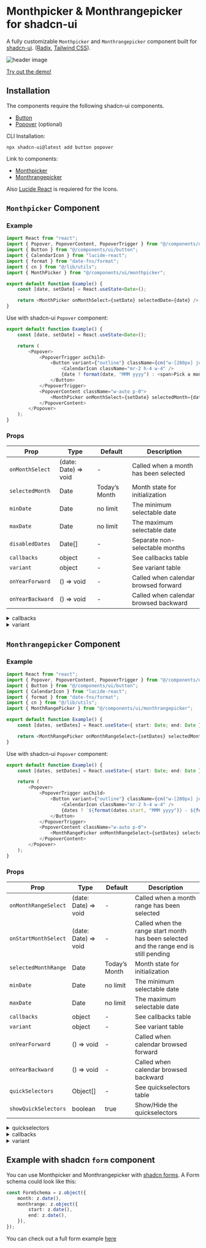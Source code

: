 # Monthpicker & Monthrangepicker for shadcn-ui

A fully customizable `Monthpicker` and `Monthrangepicker` component built for [shadcn-ui](https://ui.shadcn.com/).
([Radix](https://www.radix-ui.com/), [Tailwind CSS](https://tailwindcss.com/)).

![header image](https://preview.redd.it/fully-customizable-month-picker-month-range-picker-v0-mxkkb99531ld1.jpg?width=2560&format=pjpg&auto=webp&s=7265043badad889440bf4daadabd560565af4de8)

[Try out the demo!](https://greenk-demos.vercel.app/monthpickers)

## Installation

The components require the following shadcn-ui components.

-   [Button](https://ui.shadcn.com/docs/components/button)
-   [Popover](https://ui.shadcn.com/docs/components/popover) (optional)

CLI Installation:

```
npx shadcn-ui@latest add button popover
```

Link to components:

-   [Monthpicker](https://github.com/gr3enk/shadcn-ui-monthpicker/blob/main/src/components/ui/monthpicker.tsx)
-   [Monthrangepicker](https://github.com/gr3enk/shadcn-ui-monthpicker/blob/main/src/components/ui/monthrangepicker.tsx)

Also [Lucide React](https://lucide.dev/guide/packages/lucide-react) is requiered for the Icons.

## `Monthpicker` Component

### Example

```typescript
import React from "react";
import { Popover, PopoverContent, PopoverTrigger } from "@/components/ui/popover";
import { Button } from "@/components/ui/button";
import { CalendarIcon } from "lucide-react";
import { format } from "date-fns/format";
import { cn } from "@/lib/utils";
import { MonthPicker } from "@/components/ui/monthpicker";

export default function Example() {
    const [date, setDate] = React.useState<Date>();

    return <MonthPicker onMonthSelect={setDate} selectedDate={date} />;
}
```

Use with shadcn-ui `Popover` component:

```typescript
export default function Example() {
    const [date, setDate] = React.useState<Date>();

    return (
        <Popover>
            <PopoverTrigger asChild>
                <Button variant={"outline"} className={cn("w-[280px] justify-start text-left font-normal", !date && "text-muted-foreground")}>
                    <CalendarIcon className="mr-2 h-4 w-4" />
                    {date ? format(date, "MMM yyyy") : <span>Pick a month</span>}
                </Button>
            </PopoverTrigger>
            <PopoverContent className="w-auto p-0">
                <MonthPicker onMonthSelect={setDate} selectedMonth={date} />
            </PopoverContent>
        </Popover>
    );
}
```

### Props

| Prop             | Type                 | Default       | Description                           |
| ---------------- | -------------------- | ------------- | ------------------------------------- |
| `onMonthSelect`  | (date: Date) => void | -             | Called when a month has been selected |
| `selectedMonth`  | Date                 | Today’s Month | Month state for initialization        |
| `minDate`        | Date                 | no limit      | The minimum selectable date           |
| `maxDate`        | Date                 | no limit      | The maximum selectable date           |
| `disabledDates`  | Date[]               | -             | Separate non-selectable months        |
| `callbacks`      | object               | -             | See callbacks table                   |
| `variant`        | object               | -             | See variant table                     |
| `onYearForward`  | () => void           | -             | Called when calendar browsed forward  |
| `onYearBackward` | () => void           | -             | Called when calendar browsed backward |

<details>
  <summary>callbacks</summary>
| Prop         | Type                     | Description                       |
| ------------ | ------------------------ | --------------------------------- |
| `yearLabel`  | (year: number) => string | Used for styling the Year Label   |
| `monthLabel` | (month: Month)           | Used for styling the Month Labels |

```typescript
type Month = { number: number; name: string };
```

</details>
<details>
  <summary>variant</summary>

| Prop       | Type                                             | Description                                                                             |
| ---------- | ------------------------------------------------ | --------------------------------------------------------------------------------------- |
| `calendar` | {`main: ButtonVariant, selected: ButtonVariant`} | Styling for the Month-buttons. `main` for non-selected & `selected` for selected Button |
| `chevrons` | ButtonVariant                                    | Styling for the backward- & forward-chevron buttons                                     |

```typescript
type ButtonVariant = "default" | "outline" | "ghost" | "link" | "destructive" | "secondary" | null | undefined;
```

</details>

## `Monthrangepicker` Component

### Example

```typescript
import React from "react";
import { Popover, PopoverContent, PopoverTrigger } from "@/components/ui/popover";
import { Button } from "@/components/ui/button";
import { CalendarIcon } from "lucide-react";
import { format } from "date-fns/format";
import { cn } from "@/lib/utils";
import { MonthRangePicker } from "@/components/ui/monthrangepicker";

export default function Example() {
    const [dates, setDates] = React.useState<{ start: Date; end: Date }>();

    return <MonthRangePicker onMonthRangeSelect={setDates} selectedMonthRange={dates} />;
}
```

Use with shadcn-ui `Popover` component:

```typescript
export default function Example() {
    const [dates, setDates] = React.useState<{ start: Date; end: Date }>();

    return (
        <Popover>
            <PopoverTrigger asChild>
                <Button variant={"outline"} className={cn("w-[280px] justify-start text-left font-normal", !date && "text-muted-foreground")}>
                    <CalendarIcon className="mr-2 h-4 w-4" />
                    {dates ? `${format(dates.start, "MMM yyyy")} - ${format(dates.end, "MMM yyyy")}` : <span>Pick a month range</span>}
                </Button>
            </PopoverTrigger>
            <PopoverContent className="w-auto p-0">
                <MonthRangePicker onMonthRangeSelect={setDates} selectedMonthRange={dates} />
            </PopoverContent>
        </Popover>
    );
}
```

### Props

| Prop                 | Type                 | Default       | Description                                                                            |
| -------------------- | -------------------- | ------------- | -------------------------------------------------------------------------------------- |
| `onMonthRangeSelect` | (date: Date) => void | -             | Called when a month range has been selected                                            |
| `onStartMonthSelect` | (date: Date) => void | -             | Called when the range start month has been selected and the range end is still pending |
| `selectedMonthRange` | Date                 | Today’s Month | Month state for initialization                                                         |
| `minDate`            | Date                 | no limit      | The minimum selectable date                                                            |
| `maxDate`            | Date                 | no limit      | The maximum selectable date                                                            |
| `callbacks`          | object               | -             | See callbacks table                                                                    |
| `variant`            | object               | -             | See variant table                                                                      |
| `onYearForward`      | () => void           | -             | Called when calendar browsed forward                                                   |
| `onYearBackward`     | () => void           | -             | Called when calendar browsed backward                                                  |
| `quickSelectors`     | Object[]             | -             | See quickselectors table                                                               |
| `showQuickSelectors` | boolean              | true          | Show/Hide the quickselectors                                                           |

<details>
  <summary>quickselectors</summary>

| Prop         | Type                              | Description                                  |
| ------------ | --------------------------------- | -------------------------------------------- |
| `label`      | string                            | Label for the button                         |
| `startMonth` | Date                              | Date for the range start month               |
| `endMonth`   | Date                              | Date for the range end month                 |
| `variant`    | ButtonVariant                     | variant for the button                       |
| `onClick`    | (selector: QuickSelector) => void | Called when quick selection has been clicked |

</details>

<details>
  <summary>callbacks</summary>

| Prop         | Type                     | Description                       |
| ------------ | ------------------------ | --------------------------------- |
| `yearLabel`  | (year: number) => string | Used for styling the Year Label   |
| `monthLabel` | (month: Month)           | Used for styling the Month Labels |

```typescript
type Month = { number: number; name: string; yearOffset: number }; // yearOffset = 0 on the left calendar and 1 on the right side calendar
```

</details>

<details>
  <summary>variant</summary>

| Prop       | Type                                             | Description                                                                             |
| ---------- | ------------------------------------------------ | --------------------------------------------------------------------------------------- |
| `calendar` | {`main: ButtonVariant, selected: ButtonVariant`} | Styling for the Month-buttons. `main` for non-selected & `selected` for selected Button |
| `chevrons` | ButtonVariant                                    | Styling for the backward- & forward-chevron buttons                                     |

```typescript
type ButtonVariant = "default" | "outline" | "ghost" | "link" | "destructive" | "secondary" | null | undefined;
```

</details>

## Example with shadcn `form` component

You can use Monthpicker and Monthrangepicker with [shadcn forms](https://ui.shadcn.com/docs/components/form).
A Form schema could look like this:

```typescript
const FormSchema = z.object({
    month: z.date(),
    monthrange: z.object({
        start: z.date(),
        end: z.date(),
    }),
});
```

You can check out a full form example [here](https://github.com/gr3enk/shadcn-ui-monthpicker/blob/main/src/FormExample.tsx)
